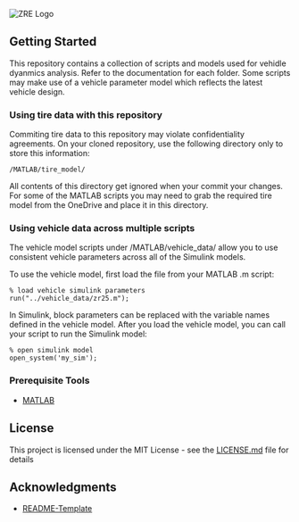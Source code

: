![ZRE Logo](./images/Logo_with_zippy_subtext_white.png "Zips Racing Electric Logo")

## Getting Started
This repository contains a collection of scripts and models used for vehidle dyanmics analysis. Refer to the documentation for each folder. Some scripts may make use of a vehicle parameter model which reflects the latest vehicle design.

### Using tire data with this repository
Commiting tire data to this repository may violate confidentiality agreements. On your cloned repository, use the following directory only to store this information:

```
/MATLAB/tire_model/
```

All contents of this directory get ignored when your commit your changes. For some of the MATLAB scripts you may need to grab the required tire model from the OneDrive and place it in this directory.

### Using vehicle data across multiple scripts
The vehicle model scripts under /MATLAB/vehicle_data/ allow you to use consistent vehicle parameters across all of the Simulink models.

To use the vehicle model, first load the file from your MATLAB .m script:

```
% load vehicle simulink parameters
run("../vehicle_data/zr25.m");
```

In Simulink, block parameters can be replaced with the variable names defined in the vehicle model. After you load the vehicle model, you can call your script to run the Simulink model:

```
% open simulink model
open_system('my_sim');
```

### Prerequisite Tools

- [MATLAB](https://www.mathworks.com/products/matlab.html)

## License

This project is licensed under the MIT License - see the [LICENSE.md](LICENSE.md) file for details

## Acknowledgments

* [README-Template](https://gist.github.com/PurpleBooth/109311bb0361f32d87a2)

